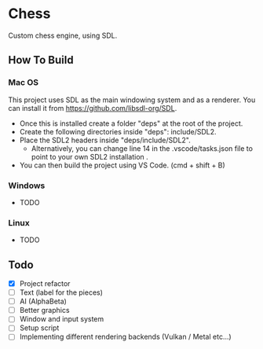 # Chess
Custom chess engine, using SDL.

## How To Build
### Mac OS
This project uses SDL as the main windowing system and as a renderer. You can install it from https://github.com/libsdl-org/SDL.
* Once this is installed create a folder "deps" at the root of the project.
* Create the following directories inside "deps": include/SDL2.
* Place the SDL2 headers inside "deps/include/SDL2".
    * Alternatively, you can change line 14 in the .vscode/tasks.json file to point to your own SDL2 installation .
* You can then build the project using VS Code. (cmd + shift + B)

### Windows
* TODO

### Linux
* TODO

## Todo
- [x] Project refactor
- [ ] Text (label for the pieces)
- [ ] AI (AlphaBeta)
- [ ] Better graphics
- [ ] Window and input system
- [ ] Setup script
- [ ] Implementing different rendering backends (Vulkan / Metal etc...)